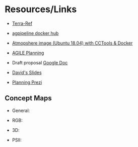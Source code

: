 # Resources/Links


+ [Terra-Ref](https://hub.docker.com/u/agpipeline)

+ [agpipeline docker hub](https://hub.docker.com/u/agpipeline)

+ [Atmopshere image (Ubuntu 18.04) with CCTools & Docker](https://atmo.cyverse.org/application/images/1764) 

+ [AGILE Planning](AGILE.md)

+ Draft proposal [Google Doc](https://docs.google.com/document/d/1ZVuJV7U6uLrNPrkOzmUTdkNNbF9LgaU6c2u0cAUYnS0/edit?usp=sharing)

+ [David's Slides](https://emailarizona-my.sharepoint.com/:p:/g/personal/dlebauer_email_arizona_edu/Eb1Aj_uKIcZGqoZbaGiC1LABxHHs6bnLyRvkxK80jTk9Mw?e=GmYspW)

+ [Planning Prezi](https://prezi.com/lhuuzpfmb5g5/?token=822f50b93a82e561c8562c4d75c8565cff48d3a2c94022209ff8a03a2ca3ebaf&utm_campaign=share&utm_medium=copy)


Concept Maps
------------

- General: 

- RGB:

- 3D:

- PSII:
